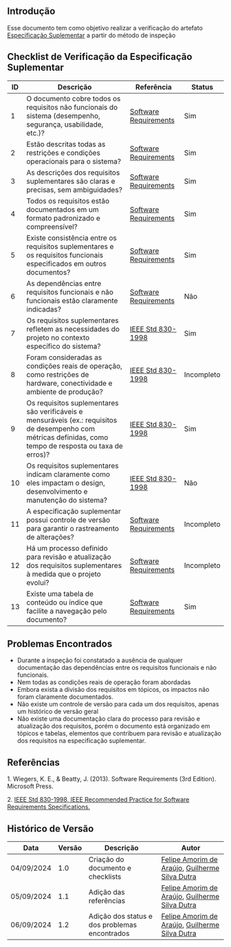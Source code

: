 ## Introdução

Esse documento tem como objetivo realizar a verificação do artefato [Especificação Suplementar](../../Modelagem/especificacao.md) a partir do método de inspeção

## Checklist de Verificação da Especificação Suplementar

| ID  | Descrição | Referência | Status |
|-----|-----------|------------|--------|
| 1   | O documento cobre todos os requisitos não funcionais do sistema (desempenho, segurança, usabilidade, etc.)?       | [Software Requirements](#software-requirements) | Sim |
| 2   | Estão descritas todas as restrições e condições operacionais para o sistema?                                      | [Software Requirements](#software-requirements) | Sim |
| 3   | As descrições dos requisitos suplementares são claras e precisas, sem ambiguidades?                               | [Software Requirements](#software-requirements) | Sim |
| 4   | Todos os requisitos estão documentados em um formato padronizado e compreensível?                                 | [Software Requirements](#software-requirements) | Sim |
| 5   | Existe consistência entre os requisitos suplementares e os requisitos funcionais especificados em outros documentos? | [Software Requirements](#software-requirements) | Sim |
| 6   | As dependências entre requisitos funcionais e não funcionais estão claramente indicadas?                           | [Software Requirements](#software-requirements) | Não |
| 7   | Os requisitos suplementares refletem as necessidades do projeto no contexto específico do sistema?                | [IEEE Std 830-1998](#ieee-std)                   | Sim |
| 8   | Foram consideradas as condições reais de operação, como restrições de hardware, conectividade e ambiente de produção? | [IEEE Std 830-1998](#ieee-std)                   | Incompleto |
| 9   | Os requisitos suplementares são verificáveis e mensuráveis (ex.: requisitos de desempenho com métricas definidas, como tempo de resposta ou taxa de erros)? | [IEEE Std 830-1998](#ieee-std)                   | Sim |
| 10  | Os requisitos suplementares indicam claramente como eles impactam o design, desenvolvimento e manutenção do sistema? | [IEEE Std 830-1998](#ieee-std)                   | Não |
| 11  | A especificação suplementar possui controle de versão para garantir o rastreamento de alterações?                  | [Software Requirements](#software-requirements) | Incompleto |
| 12  | Há um processo definido para revisão e atualização dos requisitos suplementares à medida que o projeto evolui?    | [Software Requirements](#software-requirements) | Incompleto |
| 13  | Existe uma tabela de conteúdo ou índice que facilite a navegação pelo documento?                                   | [Software Requirements](#software-requirements) | Sim |

## Problemas Encontrados

- Durante a inspeção foi constatado a ausência de qualquer documentação das dependências entre os requisitos funcionais e não funcionais.
- Nem todas as condições reais de operação foram abordadas
- Embora exista a divisão dos requisitos em tópicos, os impactos não foram claramente documentados.
- Não existe um controle de versão para cada um dos requisitos, apenas um histórico de versão geral
- Não existe uma documentação clara do processo para revisão e atualização dos requisitos, porém o documento está organizado em tópicos e tabelas, elementos que contribuem para revisão e atualização dos requisitos na especificação suplementar.

## Referências

<a id="software-requirements">1.</a> Wiegers, K. E., & Beatty, J. (2013). Software Requirements (3rd Edition). Microsoft Press.

<a id="ieee-std">2.</a> [IEEE Std 830-1998, IEEE Recommended Practice for Software Requirements Specifications.](https://ieeexplore.ieee.org/document/720574)

## Histórico de Versão

<center>

| Data | Versão | Descrição | Autor |
| ---- | ------ | --------- | ----- |
| 04/09/2024 | 1.0 | Criação do documento e checklists | [Felipe Amorim de Araújo](https://github.com/lipeaaraujo), [Guilherme Silva Dutra](https://github.com/GuiDutra21) |
| 05/09/2024 | 1.1 | Adição das referências | [Felipe Amorim de Araújo](https://github.com/lipeaaraujo), [Guilherme Silva Dutra](https://github.com/GuiDutra21) |
| 06/09/2024 | 1.2 | Adição dos status e dos problemas encontrados | [Felipe Amorim de Araújo](https://github.com/lipeaaraujo), [Guilherme Silva Dutra](https://github.com/GuiDutra21) |

</center>
